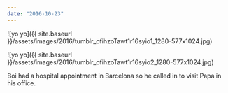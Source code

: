 ```yaml
---
date: "2016-10-23"
---
```


![yo yo]({{ site.baseurl }}/assets/images/2016/tumblr_ofihzoTawt1r16syio1_1280-577x1024.jpg)

![yo yo]({{ site.baseurl }}/assets/images/2016/tumblr_ofihzoTawt1r16syio2_1280-577x1024.jpg)

Boi had a hospital appointment in Barcelona so he called in to visit Papa in his office.
